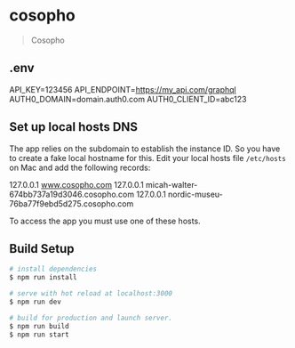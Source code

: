 # cosopho

> Cosopho

## .env
API_KEY=123456
API_ENDPOINT=https://my_api.com/graphql
AUTH0_DOMAIN=domain.auth0.com
AUTH0_CLIENT_ID=abc123

## Set up local hosts DNS
The app relies on the subdomain to establish the instance ID. So you have to create a fake local hostname for this.
Edit your local hosts file `/etc/hosts` on Mac and add the following records:

127.0.0.1 www.cosopho.com
127.0.0.1 micah-walter-674bb737a19d3046.cosopho.com
127.0.0.1 nordic-museu-76ba77f9ebd5d275.cosopho.com

To access the app you must use one of these hosts.

## Build Setup

``` bash
# install dependencies
$ npm run install

# serve with hot reload at localhost:3000
$ npm run dev

# build for production and launch server.
$ npm run build
$ npm run start
